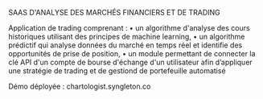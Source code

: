 SAAS D'ANALYSE DES MARCHÉS FINANCIERS ET DE TRADING

Application de trading comprenant :
• un algorithme d'analyse des cours historiques utilisant des principes de
machine learning,
• un algorithme prédictif qui analyse données du marché en temps réel et
identifie des opportunités de prise de position,
• un module permettant de connecter la clé API d'un compte de bourse
d'échange d'un utilisateur afin d’appliquer une stratégie de trading et de gestiond de portefeuille automatisé


Démo déployée : chartologist.syngleton.co

